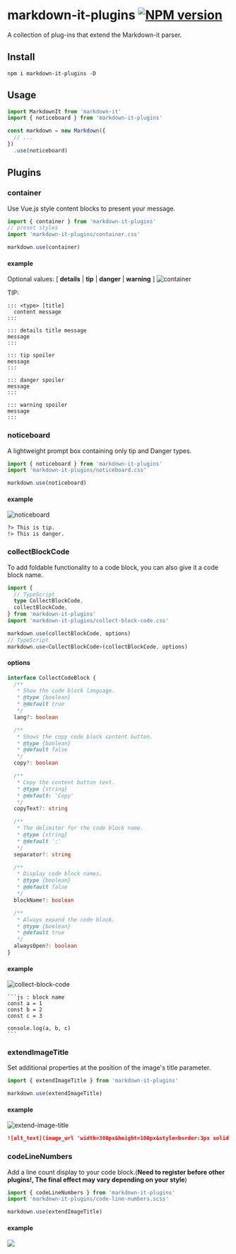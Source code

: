 # markdown-it-plugins [![NPM version](https://img.shields.io/npm/v/markdown-it-plugins?color=a1b858&label=)](https://www.npmjs.com/package/markdown-it-plugins)

A collection of plug-ins that extend the Markdown-it parser.

## Install

```shell
npm i markdown-it-plugins -D
```

## Usage
```js
import MarkdownIt from 'markdown-it'
import { noticeboard } from 'markdown-it-plugins'

const markdown = new Markdown({
  // ...
})
  .use(noticeboard)
```

## Plugins

### container
Use Vue.js style content blocks to present your message.

```js
import { container } from 'markdown-it-plugins'
// preset styles
import 'markdown-it-plugins/container.css'

markdown.use(container)
```

#### example
Optional values: [ **details** | **tip** | **danger** | **warning** ]
![container](snapshot/container.png)


TIP:
```
::: <type> [title]
  content message
:::
```

```
::: details title message
message
:::

::: tip spoiler
message
:::

::: danger spoiler
message
:::

::: warning spoiler
message
:::
```

### noticeboard
A lightweight prompt box containing only tip and Danger types.

```js
import { noticeboard } from 'markdown-it-plugins'
import 'markdown-it-plugins/noticeboard.css'

markdown.use(noticeboard)
```

#### example
![noticeboard](snapshot/noticeboard.png)

```
?> This is tip.
!> This is danger.
```


### collectBlockCode
To add foldable functionality to a code block, you can also give it a code block name.

```ts
import {
  // TypeScript
  type CollectBlockCode,
  collectBlockCode,
} from 'markdown-it-plugins'
import 'markdown-it-plugins/collect-block-code.css'

markdown.use(collectBlockCode, options)
// TypeScript
markdown.use<CollectBlockCode>(collectBlockCode, options)
```

#### options
```ts
interface CollectCodeBlock {
  /**
   * Show the code block language.
   * @type {boolean}
   * @default true
   */
  lang?: boolean

  /**
   * Shows the copy code block content button.
   * @type {boolean}
   * @default false
   */
  copy?: boolean

  /**
   * Copy the content button text.
   * @type {string}
   * @default: 'Copy'
   */
  copyText?: string

  /**
   * The delimiter for the code block name.
   * @type {string}
   * @default ':'
   */
  separator?: string

  /**
   * Display code block names.
   * @type {boolean}
   * @default false
   */
  blockName?: boolean

  /**
   * Always expand the code block.
   * @type {boolean}
   * @default true
   */
  alwaysOpen?: boolean
}
```

#### example
![collect-block-code](snapshot/collect-block-code.png)

````
```js : block name
const a = 1
const b = 2
const c = 3

console.log(a, b, c)
```
````

### extendImageTitle
Set additional properties at the position of the image's title parameter.

```js
import { extendImageTitle } from 'markdown-it-plugins'

markdown.use(extendImageTitle)
```

#### example
![extend-image-title](snapshot/extend-image-title.png)

```md
![alt_text](image_url 'width=300px&height=100px&style=border:3px solid #f00;')
```

### codeLineNumbers
Add a line count display to your code block.(**Need to register before other plugins!, The final effect may vary depending on your style**)

```js
import { codeLineNumbers } from 'markdown-it-plugins'
import 'markdown-it-plugins/code-line-numbers.scss'

markdown.use(extendImageTitle)
```

#### example
![](snapshot/code-line-numbers.png)
